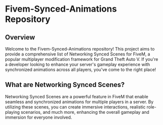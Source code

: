 # Fivem-Synced-Animations Repository

## Overview

Welcome to the Fivem-Synced-Animations repository! This project aims to provide a comprehensive list of Networking Synced Scenes for FiveM, a popular multiplayer modification framework for Grand Theft Auto V. If you're a developer looking to enhance your server's gameplay experience with synchronized animations across all players, you've come to the right place!

## What are Networking Synced Scenes?

Networking Synced Scenes are a powerful feature in FiveM that enable seamless and synchronized animations for multiple players in a server. By utilizing these scenes, you can create immersive interactions, realistic role-playing scenarios, and much more, enhancing the overall gameplay and immersion for everyone involved.
